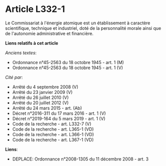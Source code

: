 # Article L332-1

Le Commissariat à l'énergie atomique est un établissement à caractère scientifique, technique et industriel, doté de la
personnalité morale ainsi que de l'autonomie administrative et financière.

**Liens relatifs à cet article**

_Anciens textes_:

  - Ordonnance n°45-2563 du 18 octobre 1945 - art. 1 (M)
  - Ordonnance n°45-2563 du 18 octobre 1945 - art. 1 (V)

_Cité par_:

  - Arrêté du 4 septembre 2008 (V)
  - Arrêté du 23 janvier 2009 (V)
  - Arrêté du 26 juillet 2010 (V)
  - Arrêté du 20 juillet 2012 (V)
  - Arrêté du 24 mars 2015 - art. (Ab)
  - Décret n°2016-311 du 17 mars 2016 - art. 1 (V)
  - Décret n°2019-164 du 5 mars 2019 - art. 1 (V)
  - Code de la recherche - art. L332-7 (V)
  - Code de la recherche - art. L365-1 (VD)
  - Code de la recherche - art. L366-1 (VD)
  - Code de la recherche - art. L367-1 (VD)

**Liens**:

  - DEPLACE: Ordonnance n°2008-1305 du 11 décembre 2008 - art. 3
